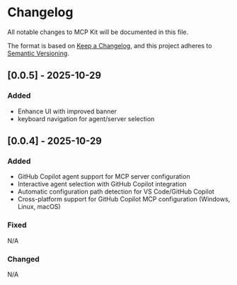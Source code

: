 # Changelog

All notable changes to MCP Kit will be documented in this file.

The format is based on [Keep a Changelog](https://keepachangelog.com/en/1.0.0/),
and this project adheres to [Semantic Versioning](https://semver.org/spec/v2.0.0.html).

## [0.0.5] - 2025-10-29

### Added
- Enhance UI with improved banner 
- keyboard navigation for agent/server selection


## [0.0.4] - 2025-10-29

### Added
- GitHub Copilot agent support for MCP server configuration
- Interactive agent selection with GitHub Copilot integration
- Automatic configuration path detection for VS Code/GitHub Copilot
- Cross-platform support for GitHub Copilot MCP configuration (Windows, Linux, macOS)


### Fixed

N/A

### Changed

N/A